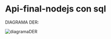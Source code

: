# Api-final-nodejs con sql

DIAGRAMA DER:

![diagramaDER](https://user-images.githubusercontent.com/90361199/209271039-cf080f07-a9f0-4df7-8fd7-b6335e1d1d51.png)
